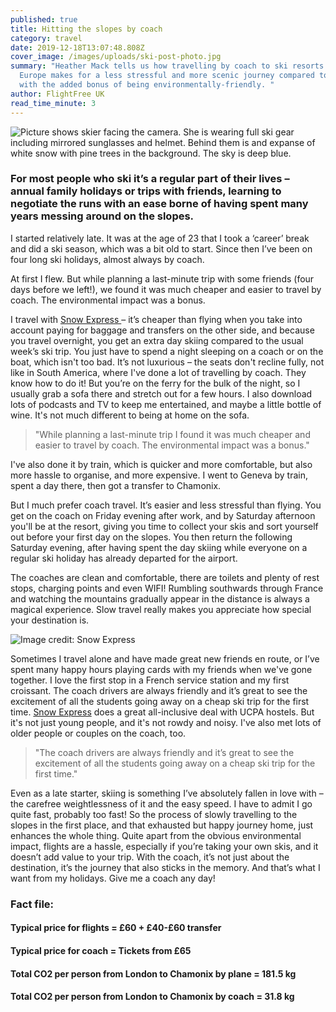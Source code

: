 ```yaml
---
published: true
title: Hitting the slopes by coach
category: travel
date: 2019-12-18T13:07:48.808Z
cover_image: /images/uploads/ski-post-photo.jpg
summary: "Heather Mack tells us how travelling by coach to ski resorts across
  Europe makes for a less stressful and more scenic journey compared to flying,
  with the added bonus of being environmentally-friendly. "
author: FlightFree UK
read_time_minute: 3
---
```

![Picture shows skier facing the camera. She is wearing full ski gear including mirrored sunglasses and helmet. Behind them is and expanse of white snow with pine trees in the background. The sky is deep blue. ](/images/uploads/ski-post-photo.jpg "Heather Mack on the slopes")

### For most people who ski it’s a regular part of their lives – annual family holidays or trips with friends, learning to negotiate the runs with an ease borne of having spent many years messing around on the slopes.

 I started relatively late. It was at the age of 23 that I took a ‘career’ break and did a ski season, which was a bit old to start. Since then I’ve been on four long ski holidays, almost always by coach. 

At first I flew. But while planning a last-minute trip with some friends (four days before we left!), we found it was much cheaper and easier to travel by coach. The environmental impact was a bonus.

I travel with [Snow Express ](https://www.snowexpress.co.uk/home)– it’s cheaper than flying when you take into account paying for baggage and transfers on the other side, and because you travel overnight, you get an extra day skiing compared to the usual week’s ski trip. You just have to spend a night sleeping on a coach or on the boat, which isn't too bad. It’s not luxurious – the seats don't recline fully, not like in South America, where I've done a lot of travelling by coach. They know how to do it! But you’re on the ferry for the bulk of the night, so I usually grab a sofa there and stretch out for a few hours. I also download lots of podcasts and TV to keep me entertained, and maybe a little bottle of wine. It's not much different to being at home on the sofa.

> "While planning a last-minute trip I found it was much cheaper and easier to travel by coach. The environmental impact was a bonus."

I've also done it by train, which is quicker and more comfortable, but also more hassle to organise, and more expensive. I went to Geneva by train, spent a day there, then got a transfer to Chamonix.

But I much prefer coach travel. It’s easier and less stressful than flying. You get on the coach on Friday evening after work, and by Saturday afternoon you'll be at the resort, giving you time to collect your skis and sort yourself out before your first day on the slopes. You then return the following Saturday evening, after having spent the day skiing while everyone on a regular ski holiday has already departed for the airport. 

The coaches are clean and comfortable, there are toilets and plenty of rest stops, charging points and even WIFI! Rumbling southwards through France and watching the mountains gradually appear in the distance is always a magical experience. Slow travel really makes you appreciate how special your destination is. 

![](/images/uploads/about_se_730x235.jpg "Image credit: Snow Express ")

Sometimes I travel alone and have made great new friends en route, or I’ve spent many happy hours playing cards with my friends when we've gone together. I love the first stop in a French service station and my first croissant. The coach drivers are always friendly and it’s great to see the excitement of all the students going away on a cheap ski trip for the first time. [Snow Express](https://www.snowexpress.co.uk/home) does a great all-inclusive deal with UCPA hostels. But it's not just young people, and it's not rowdy and noisy. I've also met lots of older people or couples on the coach, too.

> "The coach drivers are always friendly and it’s great to see the excitement of all the students going away on a cheap ski trip for the first time."

Even as a late starter, skiing is something I’ve absolutely fallen in love with – the carefree weightlessness of it and the easy speed. I have to admit I go quite fast, probably too fast! So the process of slowly travelling to the slopes in the first place, and that exhausted but happy journey home, just enhances the whole thing. Quite apart from the obvious environmental impact, flights are a hassle, especially if you’re taking your own skis, and it doesn’t add value to your trip. With the coach, it’s not just about the destination, it’s the journey that also sticks in the memory. And that’s what I want from my holidays. Give me a coach any day!

### Fact file:

#### Typical price for flights = £60 + £40-£60 transfer

#### Typical price for coach = Tickets from £65 

#### Total CO2 per person from London to Chamonix by plane = 181.5 kg 

#### Total CO2 per person from London to Chamonix by coach = 31.8 kg